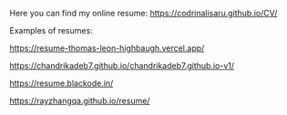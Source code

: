 Here you can find my online resume: https://codrinalisaru.github.io/CV/

Examples of resumes:

https://resume-thomas-leon-highbaugh.vercel.app/

https://chandrikadeb7.github.io/chandrikadeb7.github.io-v1/

https://resume.blackode.in/

https://rayzhangqa.github.io/resume/
